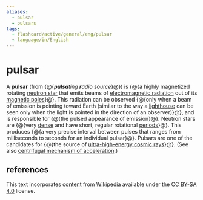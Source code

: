 ```yaml
---
aliases:
  - pulsar
  - pulsars
tags:
  - flashcard/active/general/eng/pulsar
  - language/in/English
---
```


# pulsar

A __pulsar__ (from {@{_<b>pulsa</b>ting <b>r</b>adio source_}@}) is {@{a highly magnetized rotating [neutron star](neutron%20star.md) that emits beams of [electromagnetic radiation](electromagnetic%20radiation.md) out of its [magnetic poles](poles%20of%20astronomical%20bodies.md#magnetic%20poles)}@}. This radiation can be observed {@{only when a beam of emission is pointing toward Earth (similar to the way a [lighthouse](lighthouse.md) can be seen only when the light is pointed in the direction of an observer)}@}, and is responsible for {@{the pulsed appearance of emission}@}. Neutron stars are {@{very [dense](density.md) and have short, regular rotational [periods](frequency.md)}@}. This produces {@{a very precise interval between pulses that ranges from milliseconds to seconds for an individual pulsar}@}. Pulsars are one of the candidates for {@{the source of [ultra-high-energy cosmic rays](ultra-high-energy%20cosmic%20ray.md)}@}. (See also [centrifugal mechanism of acceleration](centrifugal%20acceleration%20(astrophysics).md).) <!--SR:!2025-06-29,253,330!2025-02-02,131,290!2025-06-19,224,290!2025-02-07,127,290!2025-06-30,253,330!2025-05-22,219,330!2025-03-06,160,310-->

## references

This text incorporates [content](https://en.wikipedia.org/wiki/pulsar) from [Wikipedia](Wikipedia.md) available under the [CC BY-SA 4.0](https://creativecommons.org/licenses/by-sa/4.0/) license.
